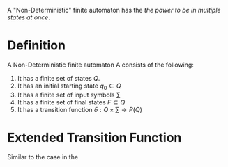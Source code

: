 A "Non-Deterministic" finite automaton has the *the power to be in multiple states at once*. 
# Definition
A Non-Deterministic finite automaton A consists of the following:
1. It has a finite set of states $Q$.
2. It has an initial starting state $q_0 \in Q$
3. It has a finite set of input symbols $\sum$
4. It has a finite set of final states $F \subseteq Q$
5. It has a transition function $\delta: Q \times \sum \rightarrow P(Q)$
# Extended Transition Function
Similar to the case in the 